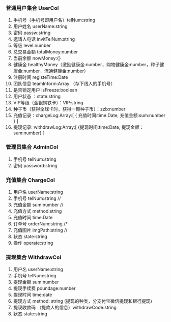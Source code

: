 ### 普通用户集合 UserCol

1. 手机号（手机号即用户名）telNum:string
2. 用户姓名 userName:string
3. 密码 passw:string
4. 邀请人电话 invitTelNum:string
5. 等级 level:number
6. 总交易金额 totalMoney:number
7. 当前余额 nowMoney:{} 
8. 健康金 healthyMoney（激励健康金:number，购物健康金:number，种子健康金:number，流通健康金:number）
9. 注册时间 registeTime:Date
10. 团队信息 teamInform:Array<string> （存下线人的手机号）
11. 是否锁定用户 isFreeze:boolean
12. 用户状态 ：state:string
13. VIP等级（金银铜铁卡）：VIP:string
14. 种子币（获得全球卡时，获得一颗种子币）：zzb:number
15. 充值记录：chargeLog:Array:[ { 充值时间:time\:Date, 充值金额:sum:number } ]
16. 提现记录: withdrawLog:Array:[ {提现时间:time\:Date, 提现金额：sum:number} ]

### 管理员集合 AdminCol

1. 手机号 telNum:string
2. 密码 password:string

### 充值集合 ChargeCol

1. 用户名 userName:string
2. 手机号 telNum:string //
3. 充值金额 sum:number //
4. 充值方式 method:string
5. 充值时间 time:Date
6. 订单号 orderNum:string /*
7. 充值图片 imgPath:string //
8. 状态 state:string
9. 操作 operate:string

### 提现集合 WithdrawCol

1. 用户名 userName:string
2. 手机号 telNum:string
3. 提现金额 sum:number
4. 提现手续费 poundage:number
5. 提现时间 time:date
6. 提现方式 method: string (提现的种类，分支付宝微信提现和银行提现)
7. 提现收款码 （提款人的信息）withdrawCode:string
8. 状态 state:string